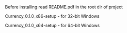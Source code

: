 Before installing read README.pdf in the root dir of project

Currency_0.1.0_x86-setup - for 32-bit Windows

Currency_0.1.0_x64-setup - for 64-bit Windows
